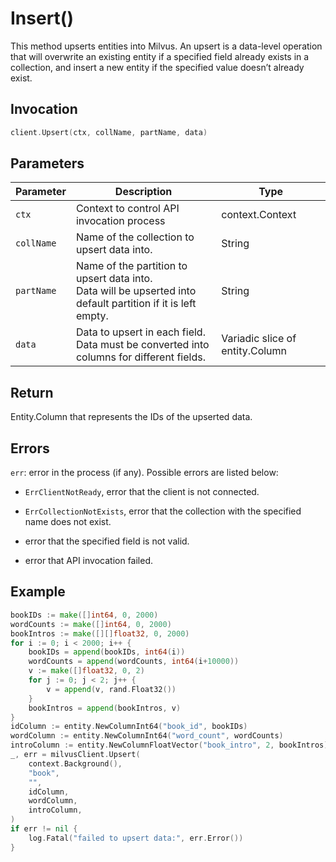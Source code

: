 # Insert()

This method upserts entities into Milvus. An upsert is a data-level operation that will overwrite an existing entity if a specified field already exists in a collection, and insert a new entity if the specified value doesn’t already exist.

## Invocation

```go
client.Upsert(ctx, collName, partName, data)
```

## Parameters

| Parameter    | Description                                                  | Type                     |
| ------------ | ------------------------------------------------------------ | ------------------------ |
| `ctx`        | Context to control API invocation process                    | context.Context          |
| `collName`   | Name of the collection to upsert data into.                   | String                   |
| `partName`   | Name of the partition to upsert data into. <br/>Data will be upserted into default partition if it is left empty. | String |
| `data`       | Data to upsert in each field. <br/>Data must be converted into columns for different fields. | Variadic slice of entity.Column |



## Return

Entity.Column that represents the IDs of the upserted data.

## Errors

`err`: error in the process (if any). Possible errors are listed below:

  - `ErrClientNotReady`, error that the client is not connected.

  - `ErrCollectionNotExists`, error that the collection with the specified name does not exist.

  - error that the specified field is not valid.
    
  - error that API invocation failed.

## Example

```go
bookIDs := make([]int64, 0, 2000)
wordCounts := make([]int64, 0, 2000)
bookIntros := make([][]float32, 0, 2000)
for i := 0; i < 2000; i++ {
	bookIDs = append(bookIDs, int64(i))
	wordCounts = append(wordCounts, int64(i+10000))
	v := make([]float32, 0, 2)
	for j := 0; j < 2; j++ {
		v = append(v, rand.Float32())
	}
	bookIntros = append(bookIntros, v)
}
idColumn := entity.NewColumnInt64("book_id", bookIDs)
wordColumn := entity.NewColumnInt64("word_count", wordCounts)
introColumn := entity.NewColumnFloatVector("book_intro", 2, bookIntros)
_, err = milvusClient.Upsert(
	context.Background(),
	"book",
	"",
	idColumn,
	wordColumn,
	introColumn,
)
if err != nil {
	log.Fatal("failed to upsert data:", err.Error())
}
```
